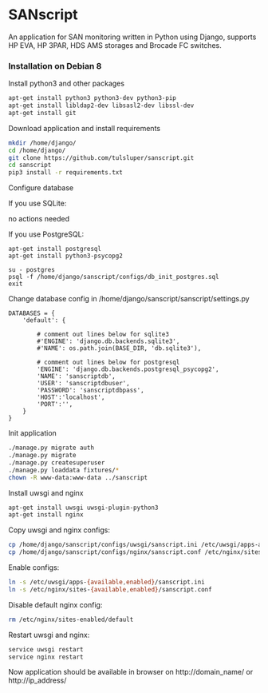 # SANscript

An application for SAN monitoring written in Python using Django, supports HP EVA, HP 3PAR, HDS AMS storages and Brocade FC switches.

### Installation on Debian 8

Install python3 and other packages
```bash
apt-get install python3 python3-dev python3-pip
apt-get install libldap2-dev libsasl2-dev libssl-dev
apt-get install git
```
Download application and install requirements
```bash
mkdir /home/django/
cd /home/django/
git clone https://github.com/tulsluper/sanscript.git
cd sanscript
pip3 install -r requirements.txt
```
Configure database

If you use SQLite:

no actions needed

If you use PostgreSQL:
```
apt-get install postgresql
apt-get install python3-psycopg2
```
```
su - postgres
psql -f /home/django/sanscript/configs/db_init_postgres.sql
exit
```
Change database config in /home/django/sanscript/sanscript/settings.py
```
DATABASES = {
    'default': {

        # comment out lines below for sqlite3
        #'ENGINE': 'django.db.backends.sqlite3',
        #'NAME': os.path.join(BASE_DIR, 'db.sqlite3'),

        # comment out lines below for postgresql
        'ENGINE': 'django.db.backends.postgresql_psycopg2',
        'NAME': 'sanscriptdb',
        'USER': 'sanscriptdbuser',
        'PASSWORD': 'sanscriptdbpass',
        'HOST':'localhost',
        'PORT':'',
    }
}
```
Init application
```bash
./manage.py migrate auth
./manage.py migrate
./manage.py createsuperuser
./manage.py loaddata fixtures/*
chown -R www-data:www-data ../sanscript
```
Install uwsgi and nginx
```bash
apt-get install uwsgi uwsgi-plugin-python3
apt-get install nginx
```
Copy uwsgi and nginx configs:
```bash
cp /home/django/sanscript/configs/uwsgi/sanscript.ini /etc/uwsgi/apps-available/
cp /home/django/sanscript/configs/nginx/sanscript.conf /etc/nginx/sites-available/
```
Enable configs:
```bash
ln -s /etc/uwsgi/apps-{available,enabled}/sanscript.ini
ln -s /etc/nginx/sites-{available,enabled}/sanscript.conf 
```
Disable default nginx config:
```bash
rm /etc/nginx/sites-enabled/default
```
Restart uwsgi and nginx:
```bash
service uwsgi restart
service nginx restart
```
Now application should be available in browser on http://domain_name/ or http://ip_address/
